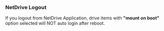 ### NetDrive Logout

If you logout from NetDrive Application, drive items with **"mount on boot"** option selected will NOT auto login after reboot.
